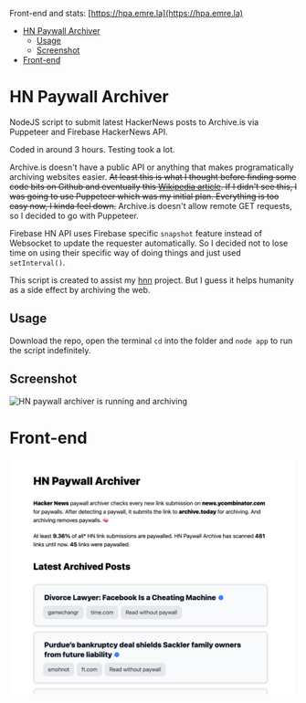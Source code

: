 Front-end and stats: [https://hpa.emre.la](https://hpa.emre.la)

- [HN Paywall Archiver](#hn-paywall-archiver)
  - [Usage](#usage)
  - [Screenshot](#screenshot)
- [Front-end](#front-end)

# HN Paywall Archiver

NodeJS script to submit latest HackerNews posts to Archive.is via Puppeteer and Firebase HackerNews API.

Coded in around 3 hours. Testing took a lot.

Archive.is doesn't have a public API or anything that makes programatically archiving websites easier. ~~At least this is what I thought before finding some code bits on Github and eventually this [Wikipedia article](https://en.wikipedia.org/wiki/Help:Using_archive.today). If I didn't see this, I was going to use Puppeteer which was my initial plan. Everything is too easy now, I kinda feel down.~~ Archive.is doesn't allow remote GET requests, so I decided to go with Puppeteer.

Firebase HN API uses Firebase specific `snapshot` feature instead of Websocket to update the requester automatically. So I decided not to lose time on using their specific way of doing things and just used `setInterval()`.

This script is created to assist my [hnn](https://github.com/EmreYYZ/hnn) project. But I guess it helps humanity as a side effect by archiving the web.

## Usage

Download the repo, open the terminal `cd` into the folder and `node app` to run the script indefinitely.

## Screenshot

![HN paywall archiver is running and archiving](https://i.imgur.com/jDhEoUl.png "HN paywall archiver is running and archiving")

# Front-end

![HN paywall archiver is running and archiving](./screenshot-2.png "HN paywall archiver is running and archiving")
